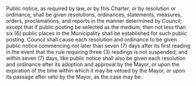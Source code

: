 Public notice, as required by law, or by this Charter, or by resolution or ordinance, shall be given resolutions, ordinances, statements, measures, orders, proclamations, and reports in the manner determined by Council; except that if public posting be selected as the medium, then not less than six (6) public places in the Municipality shall be established for such public posting.
Council shall cause each resolution and ordinance to be given public notice commencing not later than seven (7) days after its first reading in the event that the rule requiring three (3) readings is not suspended; and within seven (7) days, like public notice shall also be given each resolution and ordinance after its adoption and approval by the Mayor, or upon the expiration of the time within which it may be vetoed by the Mayor, or upon its passage after veto by the Mayor, as the case may be.